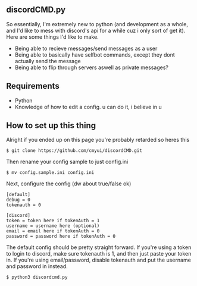 ## discordCMD.py

So essentially, I'm extremely new to python (and development as a whole, and I'd like to mess with discord's api for a while cuz i only sort of get it). Here are some things I'd like to make.
- Being able to recieve messages/send messages as a user
- Being able to basically have selfbot commands, except they dont actually send the message
- Being able to flip through servers aswell as private messages?

## Requirements
- Python
- Knowledge of how to edit a config. u can do it, i believe in u

## How to set up this thing
Alright if you ended up on this page you're probably retarded so heres this
```
$ git clone https://github.com/cmyui/discordCMD.git
```
Then rename your config sample to just config.ini
```
$ mv config.sample.ini config.ini
```
Next, configure the config (dw about true/false ok)
```
[default]
debug = 0
tokenauth = 0

[discord]
token = token here if tokenAuth = 1
username = username here (optional)
email = email here if tokenAuth = 0
password = password here if tokenAuth = 0
```
The default config should be pretty straight forward. If you're using a token to login to discord, make sure tokenauth is 1, and then just paste your token in. If you're using email/password, disable tokenauth and put the username and password in instead.
```
$ python3 discordcmd.py
```
